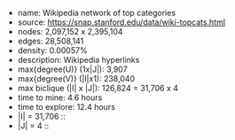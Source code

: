 * name:	Wikipedia network of top categories
* source:	https://snap.stanford.edu/data/wiki-topcats.html
* nodes: 2,097,152 x 2,395,104
* edges: 28,508,141
* density: 0.00057%
* description: Wikipedia hyperlinks
* max{degree(U)} (1x|J|): 3,907
* max{degree(V)} (|I|x1): 238,040
* max biclique (|I| x |J|): 126,824 = 31,706 x 4
* time to mine: 4.6 hours
* time to explore: 12.4 hours
* |I| = 31,706 :: 
* |J| = 4 :: 




